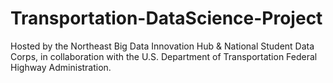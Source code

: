 # Transportation-DataScience-Project
Hosted by the Northeast Big Data Innovation Hub &amp; National Student Data Corps, in collaboration with the U.S. Department of Transportation Federal Highway Administration.
